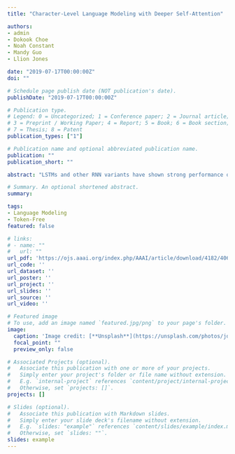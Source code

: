 ```yaml
---
title: "Character-Level Language Modeling with Deeper Self-Attention"

authors:
- admin
- Dokook Choe
- Noah Constant
- Mandy Guo
- Llion Jones

date: "2019-07-17T00:00:00Z"
doi: ""

# Schedule page publish date (NOT publication's date).
publishDate: "2019-07-17T00:00:00Z"

# Publication type.
# Legend: 0 = Uncategorized; 1 = Conference paper; 2 = Journal article;
# 3 = Preprint / Working Paper; 4 = Report; 5 = Book; 6 = Book section;
# 7 = Thesis; 8 = Patent
publication_types: ["1"]

# Publication name and optional abbreviated publication name.
publication: ""
publication_short: ""

abstract: "LSTMs and other RNN variants have shown strong performance on character-level language modeling. These models are typically trained using truncated backpropagation through time, and it is common to assume that their success stems from their ability to remember long-term contexts. In this paper, we show that a deep (64-layer) transformer model (Vaswani et al. 2017) with fixed context outperforms RNN variants by a large margin, achieving state of the art on two popular benchmarks: 1.13 bits per character on text8 and 1.06 on enwik8. To get good results at this depth, we show that it is important to add auxiliary losses, both at intermediate network layers and intermediate sequence positions."

# Summary. An optional shortened abstract.
summary:

tags:
- Language Modeling
- Token-Free
featured: false

# links:
# - name: ""
#   url: ""
url_pdf: 'https://ojs.aaai.org/index.php/AAAI/article/download/4182/4060'
url_code: ''
url_dataset: ''
url_poster: ''
url_project: ''
url_slides: ''
url_source: ''
url_video: ''

# Featured image
# To use, add an image named `featured.jpg/png` to your page's folder. 
image:
  caption: 'Image credit: [**Unsplash**](https://unsplash.com/photos/jdD8gXaTZsc)'
  focal_point: ""
  preview_only: false

# Associated Projects (optional).
#   Associate this publication with one or more of your projects.
#   Simply enter your project's folder or file name without extension.
#   E.g. `internal-project` references `content/project/internal-project/index.md`.
#   Otherwise, set `projects: []`.
projects: []

# Slides (optional).
#   Associate this publication with Markdown slides.
#   Simply enter your slide deck's filename without extension.
#   E.g. `slides: "example"` references `content/slides/example/index.md`.
#   Otherwise, set `slides: ""`.
slides: example
---
```

